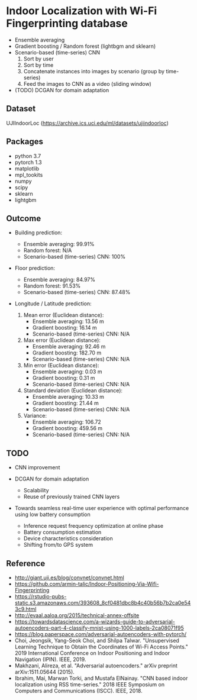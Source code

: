 # Indoor Localization with Wi-Fi Fingerprinting database


* Ensemble averaging
* Gradient boosting / Random forest (lightbgm and sklearn)
* Scenario-based (time-series) CNN
    1. Sort by user
    2. Sort by time 
    3. Concatenate instances into images by scenario (group by time-series) 
    4. Feed the images to CNN as a video (sliding window)
* (TODO) DCGAN for domain adaptation

## Dataset
UJIIndoorLoc (https://archive.ics.uci.edu/ml/datasets/ujiindoorloc)

## Packages
- python 3.7
- pytorch 1.3
- matplotlib
- mpl_tookits
- numpy
- scipy
- sklearn
- lightgbm

## Outcome
- Building prediction: 
    - Ensemble averaging: 99.91%
    - Random forest: N/A
    - Scenario-based (time-series) CNN: 100%

- Floor prediction: 
    - Ensemble averaging: 84.97%
    - Random forest: 91.53%
    - Scenario-based (time-series) CNN: 87.48%

- Longitude / Latitude prediction:
    1. Mean error (Euclidean distance): 
        - Ensemble averaging: 13.56 m
        - Gradient boosting: 16.14 m
        - Scenario-based (time-series) CNN: N/A
    2. Max error (Euclidean distance): 
        - Ensemble averaging: 92.46 m
        - Gradient boosting: 182.70 m
        - Scenario-based (time-series) CNN: N/A
    3. Min error (Euclidean distance): 
        - Ensemble averaging: 0.03 m
        - Gradient boosting: 0.31 m
        - Scenario-based (time-series) CNN: N/A
    4. Standard deviation (Euclidean distance): 
        - Ensemble averaging: 10.33 m
        - Gradient boosting: 21.44 m
        - Scenario-based (time-series) CNN: N/A
    5. Variance: 
        - Ensemble averaging: 106.72
        - Gradient boosting: 459.56 m
        - Scenario-based (time-series) CNN: N/A
    
## TODO


- CNN improvement

- DCGAN for domain adaptation
    - Scalability
    - Reuse of previously trained CNN layers
    
- Towards seamless real-time user experience with optimal performance using low battery consumption
    - Inference request frequency optimization at online phase
    - Battery consumption estimation
    - Device characteristics consideration
    - Shifting from/to GPS system
    
## Reference
- http://giant.uji.es/blog/convnet/convnet.html
- https://github.com/armin-talic/Indoor-Positioning-Via-Wifi-Fingerprinting
- https://rstudio-pubs-static.s3.amazonaws.com/393608_8cf0481dbc8b4c40b56b7b2ca0e543c9.html
- http://evaal.aaloa.org/2015/technical-annex-offsite
- https://towardsdatascience.com/a-wizards-guide-to-adversarial-autoencoders-part-4-classify-mnist-using-1000-labels-2ca08071f95
- https://blog.paperspace.com/adversarial-autoencoders-with-pytorch/
- Choi, Jeongsik, Yang-Seok Choi, and Shilpa Talwar. "Unsupervised Learning Technique to Obtain the Coordinates of Wi-Fi Access Points." 2019 International Conference on Indoor Positioning and Indoor Navigation (IPIN). IEEE, 2019.
- Makhzani, Alireza, et al. "Adversarial autoencoders." arXiv preprint arXiv:1511.05644 (2015).
- Ibrahim, Mai, Marwan Torki, and Mustafa ElNainay. "CNN based indoor localization using RSS time-series." 2018 IEEE Symposium on Computers and Communications (ISCC). IEEE, 2018.
